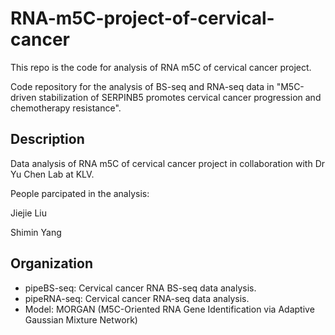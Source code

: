 # RNA-m5C-project-of-cervical-cancer
This repo is the code for analysis of RNA m5C of cervical cancer project.

Code repository for the analysis of BS-seq and RNA-seq data in "M5C-driven stabilization of SERPINB5 promotes cervical cancer progression and chemotherapy resistance".

## Description
Data analysis of RNA m5C of cervical cancer project in collaboration with Dr Yu Chen Lab at KLV.

People parcipated in the analysis:

Jiejie Liu

Shimin Yang

## Organization

- pipeBS-seq:  Cervical cancer RNA BS-seq data analysis.
- pipeRNA-seq: Cervical cancer RNA-seq data analysis.
- Model: MORGAN (M5C-Oriented RNA Gene Identification via Adaptive Gaussian Mixture Network)
